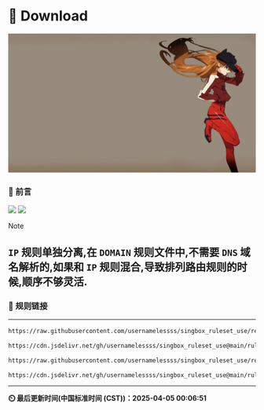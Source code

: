 
# 🧸 Download
![](https://raw.githubusercontent.com/usernamelessss/picture-bed/main/images/202504042256831.jpg)
### 📣 前言
![](https://shields.io/badge/-移除重复规则-ff69b4) ![](https://shields.io/badge/-IP&nbsp;规则单独存放不与&nbsp;DOMAIN&nbsp;等混合-green)
> [!NOTE]
**`IP` 规则单独分离,在 `DOMAIN` 规则文件中,不需要 `DNS` 域名解析的,如果和 `IP` 规则混合,导致排列路由规则的时候,顺序不够灵活.**
---

###  🔗 规则链接
---

```url
https://raw.githubusercontent.com/usernamelessss/singbox_ruleset_use/refs/heads/main/rule/Download/Download_No_IP.json
```

```url
https://cdn.jsdelivr.net/gh/usernamelessss/singbox_ruleset_use@main/rule/Download/Download_No_IP.json
```

```url
https://raw.githubusercontent.com/usernamelessss/singbox_ruleset_use/refs/heads/main/rule/Download/Download_No_IP.srs
```

```url
https://cdn.jsdelivr.net/gh/usernamelessss/singbox_ruleset_use@main/rule/Download/Download_No_IP.srs
```

---
**⏲️ 最后更新时间(中国标准时间 (CST))：2025-04-05 00:06:51**
